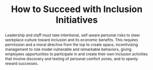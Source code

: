 ---
title: "How to Succeed with Inclusion Initiatives"
speaker: Ginger Chien
event: CascadiaJS 2019
tags: ["Culture", "Inclusivity"]
abstract: "Leadership and staff must take intentional, self-aware personal risks to steer workplace culture toward inclusion and its economic benefits. This requires permission and a moral directive from the top to create space, incentivizing management to role model vulnerable and remarkable behaviors, giving employees opportunities to participate in and create their own inclusion activities that involve discovery and testing of personal comfort zones, and to openly reward successes."
ytID: Ug9k8J_5wvs
layout: talk
---
